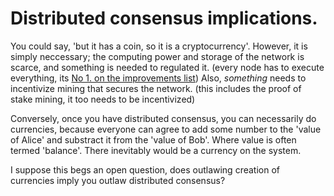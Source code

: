 
# Distributed consensus implications.

You could say, 'but it has a coin, so it is a cryptocurrency'. However, it is
simply neccessary; the computing power and storage of the network is scarce, and
something is needed to regulated it. (every node has to execute everything,
its [No 1. on the improvements list](https://github.com/ethereum/wiki/wiki/Problems#user-content-big-problems-in-cryptocurrency)) 
Also, *something* needs to incentivize mining that secures the network.
(this includes the proof of stake mining, it too needs to be incentivized)

Conversely, once you have distributed consensus, you can necessarily
do currencies, because everyone can agree to add some number to the
'value of Alice' and substract it from the 'value of Bob'. Where value is
often termed 'balance'. There inevitably would be a currency on the system.

I suppose this begs an open question, does outlawing creation of currencies
imply you outlaw distributed consensus? 

